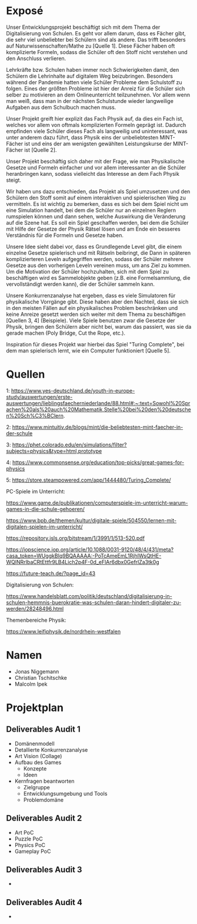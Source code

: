 # Exposé
Unser Entwicklungsprojekt beschäftigt sich mit dem Thema der Digitalisierung von Schulen. Es geht vor allem darum, dass es Fächer gibt, die sehr viel unbeliebter bei Schülern sind als andere. Das trifft besonders auf Naturwissenschaften/Mathe zu [Quelle 1]. Diese Fächer haben oft komplizierte Formeln, sodass die Schüler oft den Stoff nicht verstehen und den Anschluss verlieren.

Lehrkräfte bzw. Schulen haben immer noch Schwierigkeiten damit, den Schülern die Lehrinhalte auf digitalem Weg beizubringen. Besonders während der Pandemie hatten viele Schüler Probleme dem Schulstoff zu folgen. Eines der größten Probleme ist hier der Anreiz für die Schüler sich selber zu motivieren an dem Onlineunterricht teilzunehmen. Vor allem wenn man weiß, dass man in der nächsten Schulstunde wieder langweilige Aufgaben aus dem Schulbuch machen muss.

Unser Projekt greift hier explizit das Fach Physik auf, da dies ein Fach ist, welches vor allem von oftmals komplizierten Formeln geprägt ist. Dadurch empfinden viele Schüler dieses Fach als langweilig und uninteressant, was unter anderem dazu führt, dass Physik eins der unbeliebtesten MINT-Fächer ist und eins der am wenigsten gewählten Leistungskurse der MINT-Fächer ist [Quelle 2].

Unser Projekt beschäftig sich daher mit der Frage, wie man Physikalische Gesetze und Formeln einfacher und vor allem interessanter an die Schüler heranbringen kann, sodass vielleicht das Interesse an dem Fach Physik steigt.

Wir haben uns dazu entschieden, das Projekt als Spiel umzusetzen und den Schülern den Stoff somit auf einem interaktiven und spielerischen Weg zu vermitteln. Es ist wichtig zu bemerken, dass es sich bei dem Spiel nicht um eine Simulation handelt, bei dem die Schüler nur an einzelnen Reglern rumspielen können und dann sehen, welche Auswirkung die Veränderung auf die Szene hat. Es soll ein Spiel geschaffen werden, bei dem die Schüler mit Hilfe der Gesetze der Physik Rätsel lösen und am Ende ein besseres Verständnis für die Formeln und Gesetze haben.

Unsere Idee sieht dabei vor, dass es Grundlegende Level gibt, die einem einzelne Gesetze spielerisch und mit Rätseln beibringt, die Dann in späteren komplizierteren Leveln aufgegriffen werden, sodass der Schüler mehrere Gesetze aus den vorherigen Leveln vereinen muss, um ans Ziel zu kommen. Um die Motivation der Schüler hochzuhalten, sich mit dem Spiel zu beschäftigen wird es Sammelobjekte geben (z.B. eine Formelsammlung, die vervollständigt werden kann), die der Schüler sammeln kann.

Unsere Konkurrenzanalyse hat ergeben, dass es viele Simulatoren für physikalische Vorrgänge gibt. Diese haben aber den Nachteil, dass sie sich in den meisten Fällen auf ein physikalisches Problem beschränken und keine Anreize gesetzt werden sich weiter mit dem Thema zu beschäftigen [Quellen 3, 4] (Beispiele). Viele Spiele benutzen zwar die Gesetze der Physik, bringen den Schülern aber nicht bei, warum das passiert, was sie da gerade machen (Poly Bridge, Cut the Rope, etc.).

Inspiration für dieses Projekt war hierbei das Spiel "Turing Complete", bei dem man spielerisch lernt, wie ein Computer funktioniert [Quelle 5].


# Quellen
1: https://www.yes-deutschland.de/youth-in-europe-study/auswertungen/erste-auswertungen/lieblingsfaecherniederlande/88.html#:~:text=Sowohl%20Sprachen%20als%20auch%20Mathematik,Stelle%20bei%20den%20deutschen%20Sch%C3%BClern.

2: https://www.mintuitiv.de/blogs/mint/die-beliebtesten-mint-faecher-in-der-schule

3: https://phet.colorado.edu/en/simulations/filter?subjects=physics&type=html,prototype

4: https://www.commonsense.org/education/top-picks/great-games-for-physics

5: https://store.steampowered.com/app/1444480/Turing_Complete/

PC-Spiele im Unterricht:

https://www.game.de/publikationen/computerspiele-im-unterricht-warum-games-in-die-schule-gehoeren/

https://www.bpb.de/themen/kultur/digitale-spiele/504550/lernen-mit-digitalen-spielen-im-unterricht/

https://repository.isls.org/bitstream/1/3991/1/513-520.pdf

https://iopscience.iop.org/article/10.1088/0031-9120/48/4/431/meta?casa_token=WUggkBIq9BQAAAAA:-PoTcAmeEmL1RjhIWsQtHE-WQlNRrIbaCRtEttfr9LB4Lich2p4F-0d_eFlAr6dbx0GefrlZa3tk0g

https://future-teach.de/?page_id=43

Digitalisierung von Schulen:

https://www.handelsblatt.com/politik/deutschland/digitalisierung-in-schulen-hemmnis-buerokratie-was-schulen-daran-hindert-digitaler-zu-werden/28248496.html

Themenbereiche Physik:

https://www.leifiphysik.de/nordrhein-westfalen

# Namen
- Jonas Niggemann
- Christian Tschitschke
- Malcolm Ipek

# Projektplan
## Deliverables Audit 1
- Domänenmodell
- Detallierte Konkurrenzanalyse
- Art Vision (Collage)
- Aufbau des Games
  - Konzepte
  - Ideen
- Kernfragen beantworten
  - Zielgruppe
  - Entwicklungsumgebung und Tools
  - Problemdomäne

## Deliverables Audit 2
- Art PoC
- Puzzle PoC
- Physics PoC
- Gameplay PoC
## Deliverables Audit 3
- 
## Deliverables Audit 4
- 
